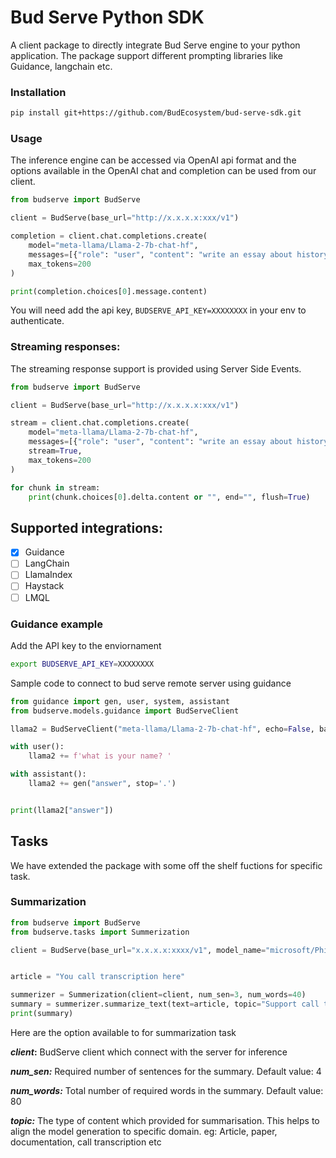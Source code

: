 # Bud Serve Python SDK

A client package to directly integrate Bud Serve engine to your python application. The package support different prompting libraries like Guidance, langchain etc.

### Installation

```bash
pip install git+https://github.com/BudEcosystem/bud-serve-sdk.git
```

### Usage

The inference engine can be accessed via OpenAI api format and the options available in the OpenAI chat and completion can be used from our client.

```python
from budserve import BudServe

client = BudServe(base_url="http://x.x.x.x:xxx/v1")

completion = client.chat.completions.create(
    model="meta-llama/Llama-2-7b-chat-hf",
    messages=[{"role": "user", "content": "write an essay about history of cricket"}],
    max_tokens=200
)

print(completion.choices[0].message.content)
```
You will need add the api key, `BUDSERVE_API_KEY=XXXXXXXX` in your env to authenticate.


### Streaming responses:

The streaming response support is provided using Server Side Events.

```python
from budserve import BudServe

client = BudServe(base_url="http://x.x.x.x:xxx/v1")

stream = client.chat.completions.create(
    model="meta-llama/Llama-2-7b-chat-hf",
    messages=[{"role": "user", "content": "write an essay about history of cricket"}],
    stream=True,
    max_tokens=200
)

for chunk in stream:
    print(chunk.choices[0].delta.content or "", end="", flush=True)
```



## Supported integrations:

- [X] Guidance
- [ ] LangChain
- [ ] LlamaIndex
- [ ] Haystack
- [ ] LMQL

### Guidance example

Add the API key to the enviornament

```bash
export BUDSERVE_API_KEY=XXXXXXXX
```
Sample code to connect to bud serve remote server using guidance

```python
from guidance import gen, user, system, assistant
from budserve.models.guidance import BudServeClient

llama2 = BudServeClient("meta-llama/Llama-2-7b-chat-hf", echo=False, base_url="http://localhost9000/v1")

with user():
    llama2 += f'what is your name? '

with assistant():
    llama2 += gen("answer", stop='.')


print(llama2["answer"])

```


## Tasks

We have extended the package with some off the shelf fuctions for specific task. 

### Summarization


```python
from budserve import BudServe
from budserve.tasks import Summerization

client = BudServe(base_url="x.x.x.x:xxxx/v1", model_name="microsoft/Phi-3-mini-4k-instruct")


article = "You call transcription here"

summerizer = Summerization(client=client, num_sen=3, num_words=40)
summary = summerizer.summarize_text(text=article, topic="Support call transcription")
print(summary)
```

Here are the option available to for summarization task

***client*:** BudServe client which connect with the server for inference

***num_sen:*** Required number of sentences for the summary. Default value: 4

***num_words:*** Total number of required words in the summary. Default value: 80

***topic:*** The type of content which provided for summarisation. This helps to align the model generation to specific domain. eg: Article, paper, documentation, call transcription etc
